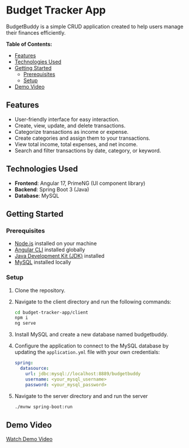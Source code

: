 # Budget Tracker App


BudgetBuddy is a simple CRUD application created to help users manage their finances efficiently.


**Table of Contents:**

- [Features](#features)
- [Technologies Used](#technologies-used)
- [Getting Started](#getting-started)
  - [Prerequisites](#prerequisites)
  - [Setup](#setup)
- [Demo Video](#demo-video)

## Features

- User-friendly interface for easy interaction.
- Create, view, update, and delete transactions.
- Categorize transactions as income or expense.
- Create categories and assign them to your transactions.
- View total income, total expenses, and net income.
- Search and filter transactions by date, category, or keyword.

## Technologies Used

- **Frontend**: Angular 17, PrimeNG (UI component library)
- **Backend**: Spring Boot 3 (Java)
- **Database**: MySQL

## Getting Started

### Prerequisites

- [Node.js](https://nodejs.org/) installed on your machine
- [Angular CLI](https://angular.io/cli) installed globally
- [Java Development Kit (JDK)](https://www.oracle.com/java/technologies/javase-jdk11-downloads.html) installed
- [MySQL](https://www.mysql.com/) installed locally

### Setup

1. Clone the repository.
2. Navigate to the client directory and run the following commands:

   ```bash
   cd budget-tracker-app/client
   npm i
   ng serve

3. Install MySQL and create a new database named budgetbuddy.
4. Configure the application to connect to the MySQL database by updating the `application.yml` file with your own credentials:

   ```yaml
   spring:
     datasource:
       url: jdbc:mysql://localhost:8889/budgetbuddy
       username: <your_mysql_username>
       password: <your_mysql_password>

5. Navigate to the server directory and and run the server

   ```bash
   ./mvnw spring-boot:run

## Demo Video

[Watch Demo Video](https://player.vimeo.com/video/916001795)


